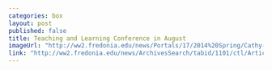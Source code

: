 ```yaml
---
categories: box
layout: post
published: false
title: Teaching and Learning Conference in August
imageUrl: "http://ww2.fredonia.edu/news/Portals/17/2014%20Spring/Cathy-Davidson-Photo-for-home-page.jpg"
link: "http://ww2.fredonia.edu/news/ArchivesSearch/tabid/1101/ctl/ArticleView/mid/1878/articleId/4906/Fredonia_to_host_Teaching_and_Learning_Conference.aspx"
---
```


